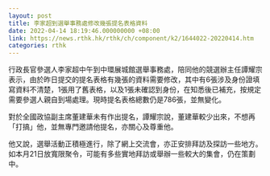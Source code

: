 ```yaml
---
layout: post
title: 李家超到選舉事務處修改幾張提名表格資料
date: 2022-04-14 18:19:46.000000000 +08:00
link: https://news.rthk.hk/rthk/ch/component/k2/1644022-20220414.htm
categories: rthk
---
```


行政長官參選人李家超中午到中環展城館選舉事務處，陪同他的競選辦主任譚耀宗表示，由於昨日提交的提名表格有幾張的資料需要修改，其中有6張涉及身份證填寫資料不清楚，1張用了舊表格，以及1張未確認到身份，在知悉後已補充，按規定需要參選人親自到場處理。現時提名表格總數仍是786張，並無變化。

對於全國政協副主席董建華未有作出提名，譚耀宗說，董建華較少出來，不想再「打搞」他，並無專門邀請他提名，亦關心及尊重他。

他又說，選舉活動正積極進行，除了網上交流會，亦正安排拜訪及探訪一些地方。如本月21日放寬限聚令，可能有多些實地拜訪或舉辦一些較大的集會，仍在策劃中。
